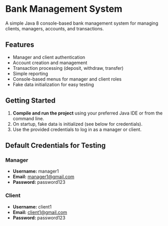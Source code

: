 # Bank Management System

A simple Java 8 console-based bank management system for managing clients, managers, accounts, and transactions.

## Features
- Manager and client authentication
- Account creation and management
- Transaction processing (deposit, withdraw, transfer)
- Simple reporting
- Console-based menus for manager and client roles
- Fake data initialization for easy testing

## Getting Started
1. **Compile and run the project** using your preferred Java IDE or from the command line.
2. On startup, fake data is initialized (see below for credentials).
3. Use the provided credentials to log in as a manager or client.

## Default Credentials for Testing

### Manager
- **Username:** manager1
- **Email:** manager1@gmail.com
- **Password:** password123

### Client
- **Username:** client1
- **Email:** client1@gmail.com
- **Password:** password123



